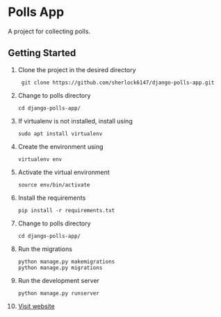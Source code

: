 # Polls App
A project for collecting polls.

## Getting Started

1. Clone the project in the desired directory
   ```
    git clone https://github.com/sherlock6147/django-polls-app.git
    ```

2. Change to polls directory 
   ```
   cd django-polls-app/
   ```
3. If virtualenv is not installed, install using
    ```
    sudo apt install virtualenv
    ```
4. Create the environment using 
    ```
    virtualenv env
    ```

5. Activate the virtual environment
   ```
   source env/bin/activate
   ```

6. Install the requirements
    ```
    pip install -r requirements.txt
    ```

7. Change to polls directory 
   ```
   cd django-polls-app/
   ```
8. Run the migrations
   ```
   python manage.py makemigrations
   python manage.py migrations
   ```
9. Run the development server
   ```
   python manage.py runserver 
   ```

10. [Visit website](http://localhost/8000/polls)